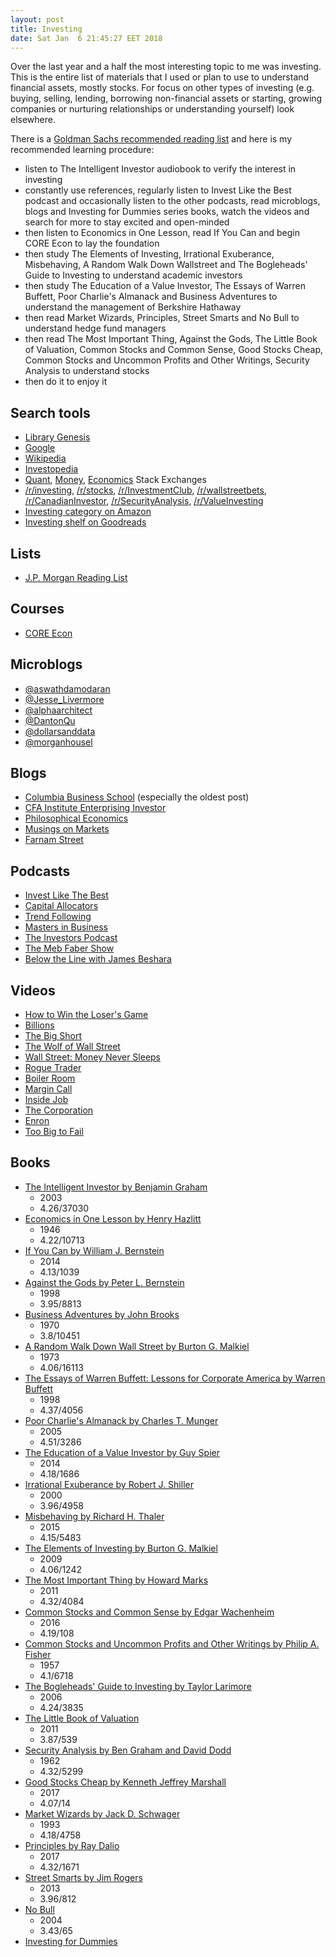 ```yaml
---
layout: post
title: Investing
date: Sat Jan  6 21:45:27 EET 2018
---
```

Over the last year and a half the most interesting topic to me was investing.
This is the entire list of materials that I used or plan to use to understand financial assets, mostly stocks.
For focus on other types of investing (e.g. buying, selling, lending, borrowing non-financial assets or starting, growing companies or nurturing relationships or understanding yourself) look elsewhere.

There is a [Goldman Sachs recommended reading list](http://www.stat.unc.edu/faculty/cji/890-11/Goldman-Sachs-Suggested-Reading-List.pdf) and here is my recommended learning procedure:
- listen to The Intelligent Investor audiobook to verify the interest in investing
- constantly use references, regularly listen to Invest Like the Best podcast and occasionally listen to the other podcasts, read microblogs, blogs and Investing for Dummies series books, watch the videos and search for more to stay excited and open-minded
- then listen to Economics in One Lesson, read If You Can and begin CORE Econ to lay the foundation
- then study The Elements of Investing, Irrational Exuberance, Misbehaving, A Random Walk Down Wallstreet and The Bogleheads' Guide to Investing to understand academic investors
- then study The Education of a Value Investor, The Essays of Warren Buffett, Poor Charlie's Almanack and Business Adventures to understand the management of Berkshire Hathaway
- then read Market Wizards, Principles, Street Smarts and No Bull to understand hedge fund managers
- then read The Most Important Thing, Against the Gods, The Little Book of Valuation, Common Stocks and Common Sense, Good Stocks Cheap, Common Stocks and Uncommon Profits and Other Writings, Security Analysis to understand stocks
- then do it to enjoy it

## Search tools

- [Library Genesis](http://libgen.io/)
- [Google](https://www.google.com/)
- [Wikipedia](https://www.wikipedia.org/)
- [Investopedia](https://www.investopedia.com/)
- [Quant](https://quant.stackexchange.com/), [Money](https://money.stackexchange.com/), [Economics](https://economics.stackexchange.com/) Stack Exchanges
- [/r/investing](https://www.reddit.com/r/investing/), [/r/stocks](https://www.reddit.com/r/stocks/), [/r/InvestmentClub](https://www.reddit.com/r/InvestmentClub/), [/r/wallstreetbets](https://www.reddit.com/r/wallstreetbets/), [/r/CanadianInvestor](https://www.reddit.com/r/CanadianInvestor/), [/r/SecurityAnalysis](https://www.reddit.com/r/SecurityAnalysis/), [/r/ValueInvesting](https://www.reddit.com/r/ValueInvesting/)
- [Investing category on Amazon](https://www.amazon.com/Best-Sellers-Books-Investing/zgbs/books/2665/)
- [Investing shelf on Goodreads](https://www.goodreads.com/genres/investing)

## Lists

- [J.P. Morgan Reading List](https://am.jpmorgan.com/private-bank/public/gl/en/reading-list)

## Courses

- [CORE Econ](http://www.core-econ.org/)

## Microblogs

- [@aswathdamodaran](https://twitter.com/aswathdamodaran)
- [@Jesse_Livermore](https://twitter.com/Jesse_Livermore)
- [@alphaarchitect](https://twitter.com/alphaarchitect)
- [@DantonQu](https://twitter.com/DantonQu)
- [@dollarsanddata](https://twitter.com/dollarsanddata)
- [@morganhousel](https://twitter.com/morganhousel)

## Blogs

- [Columbia Business School](https://www8.gsb.columbia.edu/articles/topics/finance) (especially the oldest post)
- [CFA Institute Enterprising Investor](https://blogs.cfainstitute.org/investor/)
- [Philosophical Economics](http://www.philosophicaleconomics.com/)
- [Musings on Markets](http://aswathdamodaran.blogspot.com/)
- [Farnam Street](https://www.farnamstreetblog.com/blog/)

## Podcasts

- [Invest Like The Best](http://investorfieldguide.com/podcast/)
- [Capital Allocators](http://capitalallocatorspodcast.com/podcast/)
- [Trend Following](https://www.trendfollowing.com/podcast/)
- [Masters in Business](https://www.bloomberg.com/podcasts/masters_in_business)
- [The Investors Podcast](https://www.theinvestorspodcast.com/)
- [The Meb Faber Show](http://mebfaber.com/podcast/)
- [Below the Line with James Beshara](https://twitter.com/GoBelowTheLine)

## Videos

- [How to Win the Loser's Game](https://www.youtube.com/watch?v=SwkjqGd8NC4)
- [Billions](http://www.imdb.com/title/tt4270492/)
- [The Big Short](http://www.imdb.com/title/tt1596363)
- [The Wolf of Wall Street](http://www.imdb.com/title/tt0993846/)
- [Wall Street: Money Never Sleeps](http://www.imdb.com/title/tt1027718/)
- [Rogue Trader](http://www.imdb.com/title/tt0131566/)
- [Boiler Room](http://www.imdb.com/title/tt0181984/)
- [Margin Call](http://www.imdb.com/title/tt1615147/)
- [Inside Job](http://www.imdb.com/title/tt1645089/)
- [The Corporation](http://www.imdb.com/title/tt0379225/)
- [Enron](http://www.imdb.com/title/tt1016268/)
- [Too Big to Fail](http://www.imdb.com/title/tt1742683/)

## Books

- [The Intelligent Investor by Benjamin Graham](https://www.goodreads.com/book/show/106835.The_Intelligent_Investor)
  - 2003
  - 4.26/37030
- [Economics in One Lesson by Henry Hazlitt](https://www.goodreads.com/book/show/3028.Economics_in_One_Lesson)
  - 1946
  - 4.22/10713
- [If You Can by William J. Bernstein](https://www.goodreads.com/book/show/21852252-if-you-can)
  - 2014
  - 4.13/1039
- [Against the Gods by Peter L. Bernstein](https://www.goodreads.com/book/show/128429.Against_the_Gods)
  - 1998
  - 3.95/8813
- [Business Adventures by John Brooks](https://www.goodreads.com/book/show/4191136-business-adventures)
  - 1970
  - 3.8/10451
- [A Random Walk Down Wall Street by Burton G. Malkiel](https://www.goodreads.com/book/show/900892.A_Random_Walk_Down_Wall_Street)
  - 1973
  - 4.06/16113
- [The Essays of Warren Buffett: Lessons for Corporate America by Warren Buffett](https://www.goodreads.com/book/show/145565.The_Essays_of_Warren_Buffett)
  - 1998
  - 4.37/4056
- [Poor Charlie's Almanack by Charles T. Munger](https://www.goodreads.com/book/show/944652.Poor_Charlie_s_Almanack)
  - 2005
  - 4.51/3286
- [The Education of a Value Investor by Guy Spier](https://www.goodreads.com/book/show/20696027-the-education-of-a-value-investor)
  - 2014
  - 4.18/1686
- [Irrational Exuberance by Robert J. Shiller](https://www.goodreads.com/book/show/100132.Irrational_Exuberance)
  - 2000
  - 3.96/4958
- [Misbehaving by Richard H. Thaler](https://www.goodreads.com/book/show/26530355-misbehaving)
  - 2015
  - 4.15/5483
- [The Elements of Investing by Burton G. Malkiel](https://www.goodreads.com/book/show/6743598-the-elements-of-investing)
  - 2009
  - 4.06/1242
- [The Most Important Thing by Howard Marks](https://www.goodreads.com/book/show/10454418-the-most-important-thing)
  - 2011
  - 4.32/4084
- [Common Stocks and Common Sense by Edgar Wachenheim](https://www.goodreads.com/book/show/27920074-common-stocks-and-common-sense)
  - 2016
  - 4.19/108
- [Common Stocks and Uncommon Profits and Other Writings by Philip A. Fisher](https://www.goodreads.com/book/show/25574.Common_Stocks_and_Uncommon_Profits_and_Other_Writings)
  - 1957
  - 4.1/6718
- [The Bogleheads' Guide to Investing by Taylor Larimore](https://www.goodreads.com/book/show/381355.The_Bogleheads_Guide_to_Investing)
  - 2006
  - 4.24/3835
- [The Little Book of Valuation](https://www.goodreads.com/book/show/11087744-the-little-book-of-valuation)
  - 2011
  - 3.87/539
- [Security Analysis by Ben Graham and David Dodd](https://www.goodreads.com/book/show/203409.Security_Analysis)
  - 1962
  - 4.32/5299
- [Good Stocks Cheap by Kenneth Jeffrey Marshall](https://www.goodreads.com/book/show/35023750-good-stocks-cheap)
  - 2017
  - 4.07/14
- [Market Wizards by Jack D. Schwager](https://www.goodreads.com/book/show/966769.Market_Wizards)
  - 1993
  - 4.18/4758
- [Principles by Ray Dalio](https://www.goodreads.com/book/show/34536488-principles)
  - 2017
  - 4.32/1671
- [Street Smarts by Jim Rogers](https://www.goodreads.com/book/show/13642936-street-smarts)
  - 2013
  - 3.96/812
- [No Bull](https://www.goodreads.com/book/show/180462.No_Bull)
  - 2004
  - 3.43/65
- [Investing for Dummies](https://www.goodreads.com/search?q=Investing+For+Dummies)
